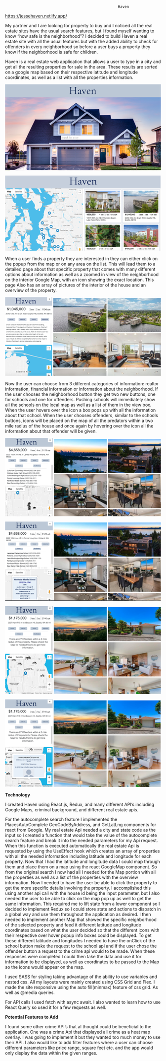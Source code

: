                                                        Haven

<https://jessehaven.netlify.app/>

My partner and I are looking for property to buy and I noticed all the real estate sites have the usual search features, but I found myself wanting to know “how safe is the neighborhood”? I decided to build Haven a real estate site with all the usual features but with the added ability to check for offenders in every neighborhood so before a user buys a property they know if the neighborhood is safe for children.

Haven is a real estate web application that allows a user to type in a city and get all the resulting properties for sale in the area. These results are sorted on a google map based on their respective latitude and longitude coordinates, as well as a list with all the properties information.

![alt_text](/public/images/Haven.png "image_tooltip")

![alt_text](/public/images/resmap.png "image_tooltip")

When a user finds a property they are interested in they can either click on the popup from the map or on any area on the list. This will lead them to a detailed page about that specific property that comes with many different options about information as well as a zoomed in view of the neighborhood on the interior Google Map, with an icon showing the exact location. This page Also has an array of pictures of the interior of the house and an overview of the property.

![alt_text](/public/images/details.png "image_tooltip")

Now the user can choose from 3 different categories of information: realtor information, financial information or information about the neighborhood. If the user chooses the neighborhood button they get two new buttons, one for schools and one for offenders. Pushing schools will immediately show all the schools on the local map as well as a list of them in the view box. When the user hovers over the icon a box pops up with all the information about that school. When the user chooses offenders, similar to the schools buttons, icons will be placed on the map of all the predators within a two mile radius of the house and once again by hovering over the icon all the information about that offender will be given.

![alt_text](/public/images/iconsSchool.png "image_tooltip")

![alt_text](/public/images/popupSchools.png "image_tooltip")

![alt_text](/public/images/iconsOffenders.png "image_tooltip")

![alt_text](/public/images/popupOffenders.png "image_tooltip")

**Technology**

I created Haven using React.js, Redux, and many different API’s including Google Maps, criminal background, and different real estate apis.

For the autocomplete search feature I implemented the PlacesAutoComplete GeoCodeByAddress, and GetLatLng components for react from Google. My real estate Api needed a city and state code as the input so I created a function that would take the value of the autocomplete search feature and break it into the needed parameters for my Api request. When this function is executed automatically the real estate Api is requested by using the UseEffect hook which creates an array of properties with all the needed information including latitude and longitude for each property. Now that I had the latitude and longitude data I could map through them and place them on a map using the react GoogleMap component. So from the original search I now had all I needed for the Map portion with all the properties as well as a list of the properties with the overview information. Now I needed to have the user be able to click the property to get the more specific details involving the property. I accomplished this using another api call with the house id being the input parameter, but I also needed the user to be able to click on the map pop up as well to get the same information. This required me to lift state from a lower component so I decided to implement Redux so I could store state and actions to dispatch in a global way and use them throughout the application as desired. I then needed to implement another Map that showed the specific neighborhood of the selected property and feed it different latitude and longitude coordinates based on what the user decided so that the different icons with their respective over hover popup info boxes could be displayed. To get these different latitude and longitudes I needed to have the onClick of the school button make the request to the school api and if the user chose the offender button a request to the crime api would to be made. When these responses were completed I could then take the data and use it for information to be displayed, as well as coordinates to be passed to the Map so the icons would appear on the map.

I used SASS for styling taking advantage of the ability to use variables and nested css. All my layouts were mainly created using CSS Grid and Flex. I made the site responsive using the auto fill(minmax) feature of css grid. As well as @media queries.

For API calls I used fetch with async await. I also wanted to learn how to use React Query so used it for a few requests as well.

**Potential Features to Add**

I found some other crime API’s that aI thought could be beneficial to the application. One was a crime Api that displayed all crime as a heat map overlay. I was going to implement it but they wanted too much money to use their API. I also would like to add filter features where a user can choose different parameters like price range, square feet etc. and the app would only display the data within the given ranges.

